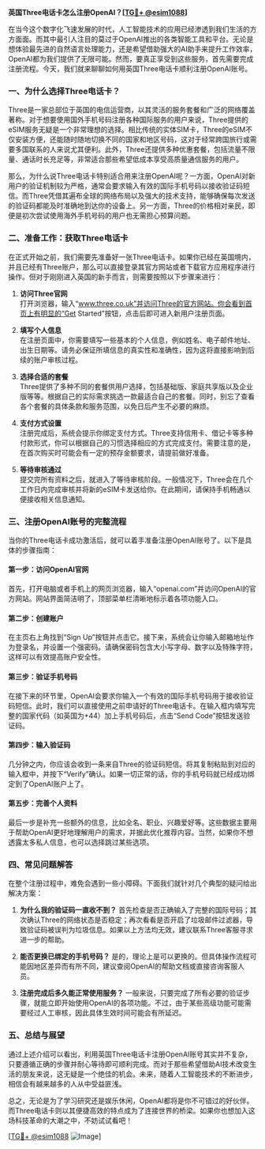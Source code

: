 **英国Three电话卡怎么注册OpenAI？[[TG💪+ @esim1088](https://t.me/s/esim1088)]**

在当今这个数字化飞速发展的时代，人工智能技术的应用已经渗透到我们生活的方方面面。而其中最引人注目的莫过于OpenAI推出的各类智能工具和平台。无论是想体验最先进的自然语言处理能力，还是希望借助强大的AI助手来提升工作效率，OpenAI都为我们提供了无限可能。然而，要真正享受到这些服务，首先需要完成注册流程。今天，我们就来聊聊如何用英国Three电话卡顺利注册OpenAI账号。

### 一、为什么选择Three电话卡？

Three是一家总部位于英国的电信运营商，以其灵活的服务套餐和广泛的网络覆盖著称。对于想要使用国外手机号码注册各种国际服务的用户来说，Three提供的eSIM服务无疑是一个非常理想的选择。相比传统的实体SIM卡，Three的eSIM不仅安装方便，还能随时随地切换不同的国家和地区号码，这对于经常跨国旅行或需要多国联系的人来说尤其便利。此外，Three还提供多种优惠套餐，包括流量不限量、通话时长充足等，非常适合那些希望低成本享受高质量通信服务的用户。

那么，为什么说Three电话卡特别适合用来注册OpenAI呢？一方面，OpenAI对新用户的验证机制较为严格，通常会要求输入有效的国际手机号码以接收验证码短信。而Three凭借其遍布全球的网络布局以及强大的技术支持，能够确保每次发送的验证码都能及时准确地到达你的设备上。另一方面，Three的价格相对亲民，即便是初次尝试使用海外手机号码的用户也无需担心预算问题。

### 二、准备工作：获取Three电话卡

在正式开始之前，我们需要先准备好一张Three电话卡。如果你已经在英国境内，并且已经有Three账户，那么可以直接登录其官方网站或者下载官方应用程序进行操作。但对于刚刚进入英国的新手而言，则需要按照以下步骤来进行：

1. **访问Three官网**  
   打开浏览器，输入“www.three.co.uk”并访问Three的官方网站。你会看到首页上有明显的“Get Started”按钮，点击后即可进入新用户注册页面。

2. **填写个人信息**  
   在注册页面中，你需要填写一些基本的个人信息，例如姓名、电子邮件地址、出生日期等。请务必保证所填信息的真实性和准确性，因为这将直接影响到后续的账户审核过程。

3. **选择合适的套餐**  
   Three提供了多种不同的套餐供用户选择，包括基础版、家庭共享版以及企业版等等。根据自己的实际需求挑选一款最适合自己的套餐。同时，别忘了查看各个套餐的具体条款和服务范围，以免日后产生不必要的麻烦。

4. **支付方式设置**  
   注册完成后，系统会提示你绑定支付方式。Three支持信用卡、借记卡等多种付款形式，你可以根据自己的习惯选择相应的方式完成支付。需要注意的是，在首次购买时可能会有一定的预存金额要求，请提前做好准备。

5. **等待审核通过**  
   提交完所有资料之后，就进入了等待审核阶段。一般情况下，Three会在几个工作日内完成审核并将新的eSIM卡发送给你。在此期间，请保持手机畅通以便接收相关信息通知。

### 三、注册OpenAI账号的完整流程

当你的Three电话卡成功激活后，就可以着手准备注册OpenAI账号了。以下是具体的步骤指南：

#### 第一步：访问OpenAI官网
首先，打开电脑或者手机上的网页浏览器，输入“openai.com”并访问OpenAI的官方网站。网站界面简洁明了，顶部菜单栏清晰地标示着各项功能入口。

#### 第二步：创建账户
在主页右上角找到“Sign Up”按钮并点击它。接下来，系统会让你输入邮箱地址作为登录名，并设置一个强密码。请确保密码包含大小写字母、数字以及特殊字符，这样可以有效提高账户安全性。

#### 第三步：验证手机号码
在接下来的环节里，OpenAI会要求你输入一个有效的国际手机号码用于接收验证码短信。此时，我们可以直接使用之前申请好的Three电话卡。在输入框内填写完整的国家代码（如英国为+44）加上手机号码后，点击“Send Code”按钮发送验证码。

#### 第四步：输入验证码
几分钟之内，你应该会收到一条来自Three的验证码短信。将其复制粘贴到对应的输入框中，并按下“Verify”确认。如果一切正常的话，你的手机号码就已经成功绑定到了OpenAI账户上了。

#### 第五步：完善个人资料
最后一步是补充一些额外的信息，比如全名、职业、兴趣爱好等。这些数据主要用于帮助OpenAI更好地理解用户的需求，并据此优化推荐内容。当然，如果你不想透露太多私人信息，也可以选择跳过某些选项。

### 四、常见问题解答

在整个注册过程中，难免会遇到一些小障碍。下面我们就针对几个典型的疑问给出解决方案：

1. **为什么我的验证码一直收不到？**
   首先检查是否正确输入了完整的国际号码；其次确认Three的网络状态是否稳定；再次看看是否开启了垃圾邮件过滤器，导致验证码被误判为垃圾信息。如果以上方法均无效，建议联系Three客服寻求进一步的帮助。

2. **能否更换已绑定的手机号码？**
   是的，理论上是可以更换的。但具体操作流程可能因地区差异而有所不同，建议查阅OpenAI的帮助文档或直接咨询客服人员。

3. **注册完成后多久能正常使用服务？**
   一般来说，只要完成了所有必要的验证步骤，就能立即开始使用OpenAI的各项功能。不过，由于某些高级功能可能需要经过人工审核，因此具体生效时间可能会有所延迟。

### 五、总结与展望

通过上述介绍可以看出，利用英国Three电话卡注册OpenAI账号其实并不复杂，只要遵循正确的步骤并耐心等待即可顺利完成。而对于那些希望借助AI技术改变生活的朋友来说，这无疑是一个绝佳的机会。未来，随着人工智能技术的不断进步，相信会有越来越多的人从中受益匪浅。

总之，无论是为了学习研究还是娱乐休闲，OpenAI都将是你不可错过的好伙伴。而Three电话卡则以其便捷高效的特点成为了连接世界的桥梁。如果你也想加入这场科技革命的大潮之中，不妨试试看吧！

[[TG💪+ @esim1088](https://t.me/s/esim1088) ![Image](https://i.postimg.cc/4NQfJmqS/Snipaste-2025-05-13-00-14-12.png)]